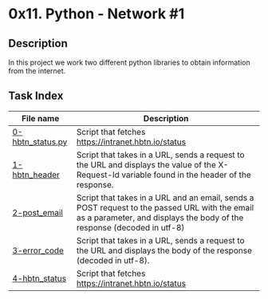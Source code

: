 # 0x11. Python - Network #1

## Description

In this project we work two different python libraries to obtain information from the internet.

## Task Index
|File name              |Description                         |
|-----------------------|------------------------------------|
|[0-hbtn_status.py](0-hbtn_status.py)|Script that fetches https://intranet.hbtn.io/status|
|[1-hbtn_header](1-hbtn_header.py)|Script that takes in a URL, sends a request to the URL and displays the value of the X-Request-Id variable found in the header of the response.|
|[2-post_email](2-post_email.py)|Script that takes in a URL and an email, sends a POST request to the passed URL with the email as a parameter, and displays the body of the response (decoded in utf-8)|
|[3-error_code](3-error_code.py)|Script that takes in a URL, sends a request to the URL and displays the body of the response (decoded in utf-8).|
|[4-hbtn_status](4-hbtn_status.py)|Script that fetches https://intranet.hbtn.io/status|
